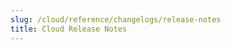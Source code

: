 ```yaml
---
slug: /cloud/reference/changelogs/release-notes
title: Cloud Release Notes
---
```


<!-- The table of contents below is generated automatically from YAML front matter
     using https://github.com/ClickHouse/clickhouse-docs/blob/main/scripts/autogenerate-table-of-contents.sh
     If you've spotted an error, please edit the frontmatter of the pages themselves.
-->


